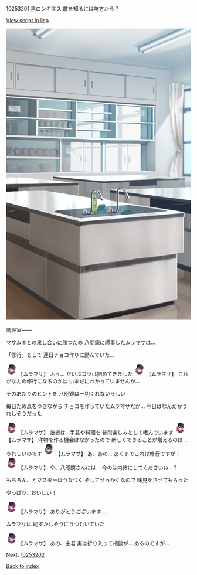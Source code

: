 10253201 黒ロンギヌス 敵を知るには味方から？

[View script in lisp](../scripts/10253201.txt)

![kitchen_room_daytime.png](../images/backgrounds/kitchen_room_daytime.png)

調理室――

マサムネとの果し合いに勝つため
八咫鏡に師事したムラマサは…

「修行」として
連日チョコ作りに励んでいた…

<img src="../images/units/102531.png" alt="102531.png" height="34"/>
【ムラマサ】
ふぅ…
だいぶコツは掴めてきました

<img src="../images/units/102531.png" alt="102531.png" height="34"/>
【ムラマサ】
これがなんの修行になるのかは
いまだにわかっていませんが…

そのあたりのヒントを
八咫鏡は一切くれないらしい

毎日ため息をつきながら
チョコを作っていたムラマサだが…
今日はなんだかうれしそうだった

<img src="../images/units/102531.png" alt="102531.png" height="34"/>
【ムラマサ】
拙者は…手芸や料理を
普段楽しみとして嗜んでいます

<img src="../images/units/102531.png" alt="102531.png" height="34"/>
【ムラマサ】
洋物を作る機会はなかったので
新しくできることが増えるのは
…うれしいのです

<img src="../images/units/102531.png" alt="102531.png" height="34"/>
【ムラマサ】
あ、あの…
あくまでこれは修行ですが！

<img src="../images/units/102531.png" alt="102531.png" height="34"/>
【ムラマサ】
や、八咫鏡さんには…
今のは内緒にしてくださいね…？

もちろん、とマスターはうなづく
そしてせっかくなので
味見をさせてもらった

やっぱり…おいしい！

<img src="../images/units/102531.png" alt="102531.png" height="34"/>
【ムラマサ】
ありがとうございます…

ムラマサは
恥ずかしそうにうつむいていた

<img src="../images/units/102531.png" alt="102531.png" height="34"/>
【ムラマサ】
あの、主君
実は折り入って相談が…
あるのですが…

Next: [10253202](10253202.md)

[Back to index](index.md)
